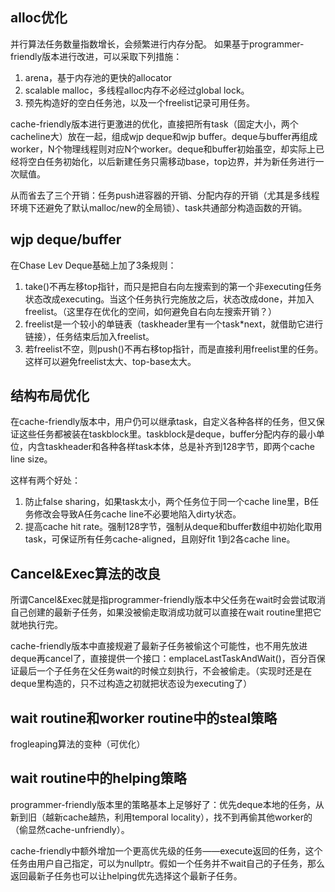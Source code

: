 ## alloc优化
并行算法任务数量指数增长，会频繁进行内存分配。
如果基于programmer-friendly版本进行改进，可以采取下列措施：
1. arena，基于内存池的更快的allocator
2. scalable malloc，多线程alloc内存不必经过global lock。
3. 预先构造好的空白任务池，以及一个freelist记录可用任务。

cache-friendly版本进行更激进的优化，直接把所有task（固定大小，两个cacheline大）放在一起，组成wjp deque和wjp buffer。deque与buffer再组成worker，N个物理线程则对应N个worker。deque和buffer初始虽空，却实际上已经将空白任务初始化，以后新建任务只需移动base，top边界，并为新任务进行一次赋值。

从而省去了三个开销：任务push进容器的开销、分配内存的开销（尤其是多线程环境下还避免了默认malloc/new的全局锁）、task共通部分构造函数的开销。

## wjp deque/buffer

在Chase Lev Deque基础上加了3条规则：
1. take()不再左移top指针，而只是把自右向左搜索到的第一个非executing任务状态改成executing。当这个任务执行完施放之后，状态改成done，并加入freelist。（这里存在优化的空间，如何避免自右向左搜索开销？）
2. freelist是一个较小的单链表（taskheader里有一个task*next，就借助它进行链接），任务结束后加入freelist。
3. 若freelist不空，则push()不再右移top指针，而是直接利用freelist里的任务。这样可以避免freelist太大、top-base太大。


## 结构布局优化

在cache-friendly版本中，用户仍可以继承task，自定义各种各样的任务，但又保证这些任务都被装在taskblock里。taskblock是deque，buffer分配内存的最小单位，内含taskheader和各种各样task本体，总是补齐到128字节，即两个cache line size。

这样有两个好处：
1. 防止false sharing，如果task太小，两个任务位于同一个cache line里，B任务修改会导致A任务cache line不必要地陷入dirty状态。
2. 提高cache hit rate。强制128字节，强制从deque和buffer数组中初始化取用task，可保证所有任务cache-aligned，且刚好fit 1到2各cache line。

## Cancel&Exec算法的改良

所谓Cancel&Exec就是指programmer-friendly版本中父任务在wait时会尝试取消自己创建的最新子任务，如果没被偷走取消成功就可以直接在wait routine里把它就地执行完。

cache-friendly版本中直接规避了最新子任务被偷这个可能性，也不用先放进deque再cancel了，直接提供一个接口：emplaceLastTaskAndWait()，百分百保证最后一个子任务在父任务wait的时候立刻执行，不会被偷走。（实现时还是在deque里构造的，只不过构造之初就把状态设为executing了）

## wait routine和worker routine中的steal策略

frogleaping算法的变种（可优化）

## wait routine中的helping策略

programmer-friendly版本里的策略基本上足够好了：优先deque本地的任务，从新到旧（越新cache越热，利用temporal locality），找不到再偷其他worker的（偷显然cache-unfriendly）。

cache-friendly中额外增加一个更高优先级的任务——execute返回的任务，这个任务由用户自己指定，可以为nullptr。假如一个任务并不wait自己的子任务，那么返回最新子任务也可以让helping优先选择这个最新子任务。